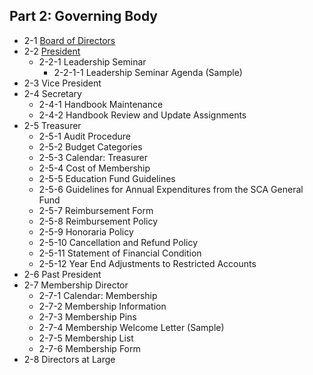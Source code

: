 ## Part 2: Governing Body
- 2-1     [Board of Directors](/sca-handbook/02_governing_body/02-01_board_of_directors.html)
- 2-2     [President](/sca-handbook/02_governing_body/02-02_president.html)
  - 2-2-1     Leadership Seminar
    - 2-2-1-1     Leadership Seminar Agenda (Sample)
- 2-3     Vice President
- 2-4     Secretary
  - 2-4-1     Handbook Maintenance
  - 2-4-2     Handbook Review and Update Assignments
- 2-5     Treasurer
  - 2-5-1     Audit Procedure
  - 2-5-2     Budget Categories
  - 2-5-3     Calendar: Treasurer
  - 2-5-4     Cost of Membership
  - 2-5-5     Education Fund  Guidelines
  - 2-5-6     Guidelines for Annual Expenditures from the SCA General Fund
  - 2-5-7     Reimbursement Form
  - 2-5-8     Reimbursement Policy
  - 2-5-9     Honoraria Policy
  - 2-5-10   Cancellation and Refund Policy
  - 2-5-11   Statement of Financial Condition
  - 2-5-12   Year End Adjustments to Restricted Accounts
- 2-6     Past President
- 2-7     Membership Director
  - 2-7-1     Calendar: Membership
  - 2-7-2     Membership Information
  - 2-7-3     Membership Pins
  - 2-7-4     Membership Welcome Letter (Sample)
  - 2-7-5     Membership List
  - 2-7-6     Membership Form
- 2-8     Directors at Large
